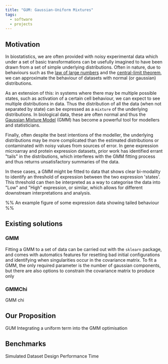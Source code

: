 ```yaml
---
title: "GUM: Gaussian-Uniform Mixtures"
tags:
  - software
  - projects
---
```

## Motivation

In biostatistics, we are often provided with noisy experimental data which under a set of basic transformations can be usefully imagined to have been drawn from a set of simple underlying distributions. Often in nature, due to behaviours such as the [law of large numbers](https://en.wikipedia.org/wiki/Law_of_large_numbers) and the [central-limit theorem](https://en.wikipedia.org/wiki/Central_limit_theorem), we can approximate the behaviour of datasets with normal (or gaussian) distributions.

As an extension of this: in systems where there may be multiple possible states, such as  activation of a certain cell behaviour, we can expect to see multiple distributions in data. Thus the distribution of all the data (when not separated by state) can be expressed as a `mixture` of the underlying distributions. In biological data, these are often normal and thus the [Gaussian Mixture Model](https://scikit-learn.org/stable/modules/mixture.html) (GMM) has become a powerful tool for modellers and statisticians.

Finally,  often despite the best intentions of the modeller, the underlying distributions may be more complicated than the estimated distributions or contaminated with noisy values from sources of error. In gene expression microarray and protein expression datasets, prior work has identified errant "tails" in the distributions, which interferes with the GMM fitting process and thus returns unsatisfactory summaries of the data.

In these cases, a GMM might be fitted to data that shows clear bi-modality to identify an threshold of expression between the two expression 'states'. This threshold can then be interpreted as a way to categorise the data into "Low" and "High" expression, or similar, which allows for different downstream interpretations and analysis.

%% An example figure of some expression data showing tailed behaviour %%

## Existing solutions

### GMM

Fitting a GMM to a set of data can be carried out with the `sklearn` package, and comes with automatics features for resetting bad initial configurations and identifying when singularities occur in the covariance matrix. To fit a GMM, the only required parameter is the number of gaussian components, but there are also options to constrain the covariance matrix to produce only

### GMMChi

GMM chi

## Our Proposition

GUM
Integrating a uniform term into the GMM optimisation

## Benchmarks

Simulated Dataset Design
Performance
Time

